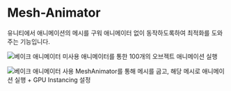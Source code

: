 # Mesh-Animator
유니티에서 애니메이션의 메시를 구워 애니메이터 없이 동작하도록하여 최적화를 도와주는 기능입니다.

![베이크 애니메이터 미사용](https://github.com/dlackdanr777/Mesh-Animator/assets/64966089/7c7e03f8-5f99-4d95-9e5a-41f5c3b48d3b)
애니메이터를 통한 100개의 오브젝트 애니메이션 실행



![베이크 애니메이터 사용](https://github.com/dlackdanr777/Mesh-Animator/assets/64966089/4b16e4ff-afe5-440f-9071-88295b60c63b)
MeshAnimator를 통해 메시를 굽고, 해당 메시로 애니메이션 실행 + GPU Instancing 설정
